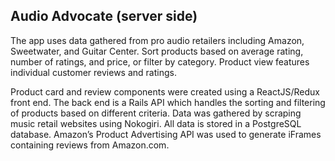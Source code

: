 Audio Advocate (server side)
---
The app uses data gathered from pro audio retailers including Amazon, Sweetwater, and Guitar Center. Sort products based on average rating, number of ratings, and price, or filter by category. Product view features individual customer reviews and ratings.

Product card and review components were created using a ReactJS/Redux front end. The back end is a Rails API which handles the sorting and filtering of products based on different criteria. Data was gathered by scraping music retail websites using Nokogiri. All data is stored in a PostgreSQL database. Amazon’s Product Advertising API was used to generate iFrames containing reviews from Amazon.com.
